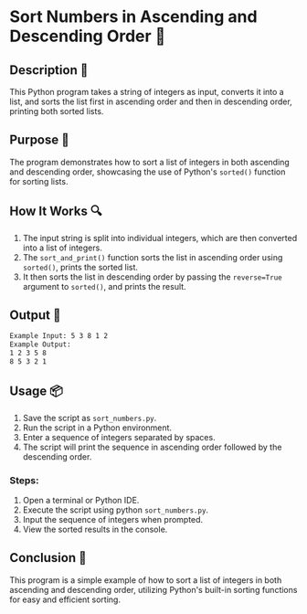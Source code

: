 # Sort Numbers in Ascending and Descending Order 📝

## Description 📝

This Python program takes a string of integers as input, converts it into a list, and sorts the list first in ascending order and then in descending order, printing both sorted lists.

## Purpose 🎯

The program demonstrates how to sort a list of integers in both ascending and descending order, showcasing the use of Python's `sorted()` function for sorting lists.

## How It Works 🔍

1. The input string is split into individual integers, which are then converted into a list of integers.
2. The `sort_and_print()` function sorts the list in ascending order using `sorted()`, prints the sorted list.
3. It then sorts the list in descending order by passing the `reverse=True` argument to `sorted()`, and prints the result.

## Output 📜

```bash
Example Input: 5 3 8 1 2
Example Output:
1 2 3 5 8
8 5 3 2 1
```

## Usage 📦

1. Save the script as `sort_numbers.py`.
2. Run the script in a Python environment.
3. Enter a sequence of integers separated by spaces.
4. The script will print the sequence in ascending order followed by the descending order.

### Steps:

1. Open a terminal or Python IDE.
2. Execute the script using python `sort_numbers.py`.
3. Input the sequence of integers when prompted.
4. View the sorted results in the console.

## Conclusion 🚀

This program is a simple example of how to sort a list of integers in both ascending and descending order, utilizing Python's built-in sorting functions for easy and efficient sorting.
